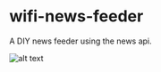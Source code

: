 # wifi-news-feeder

A DIY news feeder using the news api.

![alt text](https://pbs.twimg.com/media/CxJuZwLUQAEKsCY.jpg "Work In progress")

